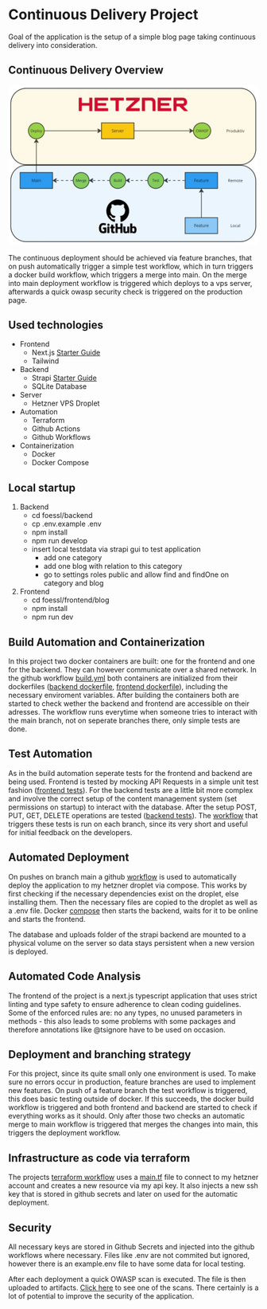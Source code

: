 # Continuous Delivery Project
Goal of the application is the setup of a simple blog page taking continuous delivery into consideration. 

## Continuous Delivery Overview

![](./documentation_media/continuous_delivery.jpg)

The continuous deployment should be achieved via feature branches, that on push automatically trigger a simple test workflow, which in turn triggers a docker build workflow, which triggers a merge into main. On the merge into main deployment workflow is triggered which deploys to a vps server, afterwards a quick owasp security check is triggered on the production page.

## Used technologies
- Frontend
    - Next.js [Starter Guide](./frontend/blog/README.md)
    - Tailwind 
- Backend 
    - Strapi [Starter Guide](./backend/README.md)
    - SQLite Database
- Server
    - Hetzner VPS Droplet
- Automation
    - Terraform
    - Github Actions
    - Github Workflows
- Containerization
    - Docker
    - Docker Compose
    
## Local startup
1) Backend
    - cd foessl/backend
    - cp .env.example .env
    - npm install
    - npm run develop
    - insert local testdata via strapi gui to test application 
        - add one category
        - add one blog with relation to this category
        - go to settings roles public and allow find and findOne on category and blog
2) Frontend
    - cd foessl/frontend/blog
    - npm install
    - npm run dev

## Build Automation and Containerization
In this project two docker containers are built: one for the frontend and one for the backend. They can however communicate over a shared network. In the github workflow [build.yml](./.github/workflows/build.yml) both containers are initialized from their dockerfiles ([backend dockerfile](./backend/Dockerfile), [frontend dockerfile](./frontend/blog/Dockerfile)), including the necessary enviroment variables. After building the containers both are started to check wether the backend and frontend are accessible on their adresses. The workflow runs everytime when someone tries to interact with the main branch, not on seperate branches there, only simple tests are done.

## Test Automation
As in the build automation seperate tests for the frontend and backend are being used. Frontend is tested by mocking API Requests in a simple unit test fashion ([frontend tests](./frontend/blog/src/tests/api.test.ts)). For the backend tests are a little bit more complex and involve the correct setup of the content management system (set permissions on startup) to interact with the database. After the setup POST, PUT, GET, DELETE operations are tested ([backend tests](./backend/test/strapi_database.test.ts)). The [workflow](./.github/workflows/test.yml) that triggers these tests is run on each branch, since its very short and useful for initial feedback on the developers. 

## Automated Deployment
On pushes on branch main a github [workflow](/.github/workflows/deploy.yml) is used to automatically deploy the application to my hetzner droplet via compose. This works by first checking if the necessary dependencies exist on the droplet, else installing them. Then the necessary files are copied to the droplet as well as a .env file. Docker [compose](docker-compose.yml) then starts the backend, waits for it to be online and starts the frontend.

The database and uploads folder of the strapi backend are mounted to a physical volume on the server so data stays persistent when a new version is deployed. 

## Automated Code Analysis
The frontend of the project is a next.js typescript application that uses strict linting and type safety to ensure adherence to clean coding guidelines. Some of the enforced rules are: no any types, no unused parameters in methods - this also leads to some problems with some packages and therefore annotations like @tsignore have to be used on occasion. 

## Deployment and branching strategy
For this project, since its quite small only one environment is used. To make sure no errors occur in production, feature branches are used to implement new features. On push of a feature branch the test workflow is triggered, this does basic testing outside of docker. If this succeeds, the docker build workflow is triggered and both frontend and backend are started to check if everything works as it should. Only after those two checks an automatic merge to main workflow is triggered that merges the changes into main, this triggers the deployment workflow.

## Infrastructure as code via terraform
The projects [terraform workflow](/.github/workflows/terraform.yml) uses a [main.tf](/terraform/main.tf) file to connect to my hetzner account and creates a new resource via my api key. It also injects a new ssh key that is stored in github secrets and later on used for the automatic deployment.

## Security
All necessary keys are stored in Github Secrets and injected into the github workflows where necessary. Files like .env are not commited but ignored, however there is an example.env file to have some data for local testing.

After each deployment a quick OWASP scan is executed. The file is then uploaded to artifacts. [Click here](/documentation_media/zap-report.html) to see one of the scans. There certainly is a lot of potential to improve the security of the application.